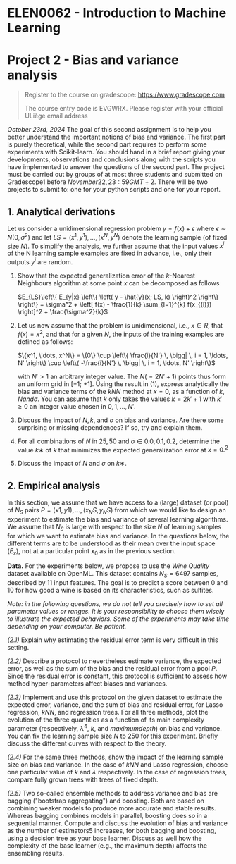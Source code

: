 # ELEN0062 - Introduction to Machine Learning
# Project 2 - Bias and variance analysis

> Register to the course on gradescope: https://www.gradescope.com
>
> The course entry code is EVGWRX. Please register with your official ULiège email address

*October 23rd, 2024*
The goal of this second assignment is to help you better understand the important notions of bias and variance. The first part is purely theoretical, while the second part requires to perform some experiments with Scikit-learn. You should hand in a brief report giving your developments, observations and conclusions along with the scripts you have implemented to answer the questions of the second part. The project must be carried out by groups of at most three students and submitted on Gradescope1 before $November 22, 23:59 GMT+2$. There will be two projects to submit to: one for your python scripts and
one for your report.

## 1. Analytical derivations
Let us consider a unidimensional regression problem $y = f(x) + ϵ$ where $ϵ ∼ N(0, σ^2)$ and let $LS = {(x^1, y^1), . . . , (x^N, y^N)}$ denote the learning sample (of fixed size $N$). To simplify the analysis, we further assume that the input values $x^i$ of the N learning sample examples are fixed in advance, i.e., only their outputs $y^i$ are random.
1. Show that the expected generalization error of the $k$-Nearest Neighbours algorithm at some point $x$ can be decomposed as follows

    $E_{LS}\left\{ E_{y|x} \left\{ \left( y - \hat{y}(x; LS, k) \right)^2 \right\} \right\} = \sigma^2 + \left[ f(x) - \frac{1}{k} \sum_{l=1}^{k} f(x_{(l)}) \right]^2 + \frac{\sigma^2}{k}$

2. Let us now assume that the problem is unidimensional, i.e., $x ∈ R$, that $f(x) = x^2$, and that for a given $N$, the inputs of the training examples are defined as follows:

   $\{x^1, \ldots, x^N\} = \{0\} \cup \left\{ \frac{i}{N'} \, \bigg| \, i = 1, \ldots, N' \right\} \cup \left\{ -\frac{i}{N'} \, \bigg| \, i = 1, \ldots, N' \right\}$

    with $N′ > 1$ an arbitrary integer value. The $N (= 2N′ + 1)$ points thus form an uniform grid in [−1; +1]. Using the result in (1), express analytically the bias and variance terms of the $kNN$ method at $x = 0$, as a function of $k, N and σ$. You can assume that $k$ only takes the values $k = 2k′ + 1$ with $k′ ≥ 0$ an integer value chosen in ${0, 1, . . . ,N′}$.

3. Discuss the impact of $N, k$, and $σ$ on bias and variance. Are there some surprising or missing dependences? If so, try and explain them.
4. For all combinations of $N$ in ${25, 50}$ and $σ ∈ {0.0, 0.1, 0.2}$, determine the value $k∗$ of $k$ that minimizes the expected generalization error at $x = 0.^2$
5. Discuss the impact of $N$ and $σ$ on $k∗$.

## 2. Empirical analysis
In this section, we assume that we have access to a (large) dataset (or pool) of $N_S$ pairs $P = {(x1, y1), . . . , (x_NS , y_NS)}$ from which we would like to design an experiment to estimate the bias and variance of several learning algorithms. We assume that $N_S$ is large with respect to the size $N$ of learning samples for which we want to estimate bias and variance. In the questions below, the different terms are to be understood as their mean over the input space ($E_x$), not at a particular point $x_0$ as in the previous section.

**Data.** For the experiments below, we propose to use the *Wine Quality* dataset available on OpenML. This dataset contains $N_S = 6 497$ samples, described by 11 input features. The goal is to predict a score between 0 and 10 for how good a wine is based on its characteristics, such as sulfites.

*Note: in the following questions, we do not tell you precisely how to set all parameter values or ranges. It is your responsibility to choose them wisely to illustrate the expected behaviors. Some of the experiments may take time depending on your computer. Be patient.*

*(2.1)* Explain why estimating the residual error term is very difficult in this setting.

*(2.2)* Describe a protocol to nevertheless estimate variance, the expected error, as well as the sum of the bias and the residual error from a pool $P$. Since the residual error is constant, this protocol is sufficient to assess how method hyper-parameters affect biases and variances.

*(2.3)* Implement and use this protocol on the given dataset to estimate the expected error, variance, and the sum of bias and residual error, for Lasso regression, $kNN$, and regression trees. For all three methods, plot the evolution of the three quantities as a function of its main complexity parameter (respectively, $λ^4$, $k$, and $maximum depth$) on bias and variance. You can fix the learning sample size $N$ to $250$ for this experiment. Briefly discuss the different curves with respect to the theory.

*(2.4)* For the same three methods, show the impact of the learning sample size on bias and variance. In the case of $kNN$ and Lasso regression, choose one particular value of $k$ and $λ$ respectively. In the case of regression trees, compare fully grown trees with trees of fixed depth.

*(2.5)* Two so-called ensemble methods to address variance and bias are bagging ("bootstrap aggregating") and boosting. Both are based on combining weaker models to produce more accurate and stable results. Whereas bagging combines models in parallel, boosting does so in a sequential manner. Compute and discuss the evolution of bias and variance as the number of estimators5 increases, for both bagging and boosting, using a decision tree as your base learner. Discuss as well how the complexity of the base learner (e.g., the maximum depth) affects the ensembling results.